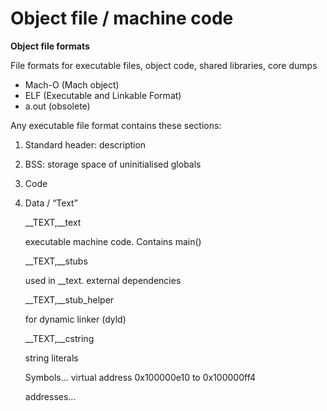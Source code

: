 # Object file / machine code

**Object file formats**

File formats for executable files, object code, shared libraries, core dumps

- Mach-O (Mach object)
- ELF (Executable and Linkable Format)
- a.out (obsolete)

Any executable file format contains these sections:

1. Standard header: description
2. BSS: storage space of uninitialised globals
3. Code
4. Data / “Text”
    
    __TEXT,__text
    
    executable machine code. Contains main()
    
    __TEXT,__stubs
    
    used in __text. external dependencies
    
    __TEXT,__stub_helper
    
    for dynamic linker (dyld)
    
    __TEXT,__cstring
    
    string literals
    
    Symbols... virtual address 0x100000e10 to 0x100000ff4
    
    addresses...
